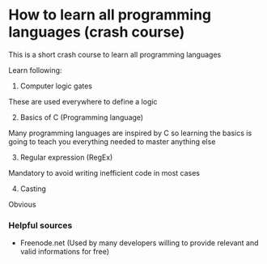 # How to learn all programming languages (crash course)

This is a short crash course to learn all programming languages

Learn following:
1. Computer logic gates

These are used everywhere to define a logic

2. Basics of C (Programming language)

Many programming languages are inspired by C so learning the basics is going to teach you everything needed to master anything else

3. Regular expression (RegEx)

Mandatory to avoid writing inefficient code in most cases

4. Casting

Obvious

### Helpful sources
- Freenode.net (Used by many developers willing to provide relevant and valid informations for free)